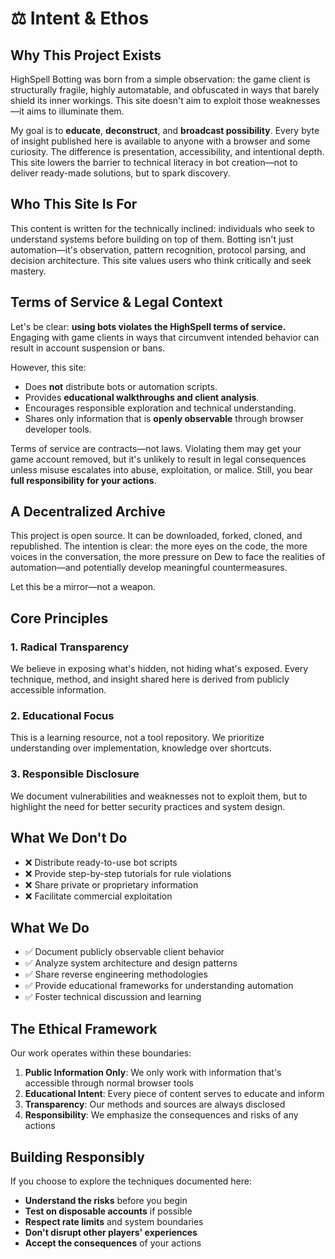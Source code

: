 # ⚖️ Intent & Ethos

## Why This Project Exists

HighSpell Botting was born from a simple observation: the game client is structurally fragile, highly automatable, and obfuscated in ways that barely shield its inner workings. This site doesn't aim to exploit those weaknesses—it aims to illuminate them.

My goal is to **educate**, **deconstruct**, and **broadcast possibility**. Every byte of insight published here is available to anyone with a browser and some curiosity. The difference is presentation, accessibility, and intentional depth. This site lowers the barrier to technical literacy in bot creation—not to deliver ready-made solutions, but to spark discovery.

## Who This Site Is For

This content is written for the technically inclined: individuals who seek to understand systems before building on top of them. Botting isn't just automation—it's observation, pattern recognition, protocol parsing, and decision architecture. This site values users who think critically and seek mastery.

## Terms of Service & Legal Context

Let's be clear: **using bots violates the HighSpell terms of service.**  
Engaging with game clients in ways that circumvent intended behavior can result in account suspension or bans.

However, this site:
- Does **not** distribute bots or automation scripts.
- Provides **educational walkthroughs and client analysis**.
- Encourages responsible exploration and technical understanding.
- Shares only information that is **openly observable** through browser developer tools.

Terms of service are contracts—not laws. Violating them may get your game account removed, but it's unlikely to result in legal consequences unless misuse escalates into abuse, exploitation, or malice. Still, you bear **full responsibility for your actions**.

## A Decentralized Archive

This project is open source. It can be downloaded, forked, cloned, and republished. The intention is clear: the more eyes on the code, the more voices in the conversation, the more pressure on Dew to face the realities of automation—and potentially develop meaningful countermeasures.

Let this be a mirror—not a weapon.

## Core Principles

### 1. Radical Transparency
We believe in exposing what's hidden, not hiding what's exposed. Every technique, method, and insight shared here is derived from publicly accessible information.

### 2. Educational Focus
This is a learning resource, not a tool repository. We prioritize understanding over implementation, knowledge over shortcuts.

### 3. Responsible Disclosure
We document vulnerabilities and weaknesses not to exploit them, but to highlight the need for better security practices and system design.

## What We Don't Do

- ❌ Distribute ready-to-use bot scripts
- ❌ Provide step-by-step tutorials for rule violations
- ❌ Share private or proprietary information
- ❌ Facilitate commercial exploitation

## What We Do

- ✅ Document publicly observable client behavior
- ✅ Analyze system architecture and design patterns
- ✅ Share reverse engineering methodologies
- ✅ Provide educational frameworks for understanding automation
- ✅ Foster technical discussion and learning

## The Ethical Framework

Our work operates within these boundaries:

1. **Public Information Only**: We only work with information that's accessible through normal browser tools
2. **Educational Intent**: Every piece of content serves to educate and inform
3. **Transparency**: Our methods and sources are always disclosed
4. **Responsibility**: We emphasize the consequences and risks of any actions

## Building Responsibly

If you choose to explore the techniques documented here:

- **Understand the risks** before you begin
- **Test on disposable accounts** if possible
- **Respect rate limits** and system boundaries
- **Don't disrupt other players' experiences**
- **Accept the consequences** of your actions
 